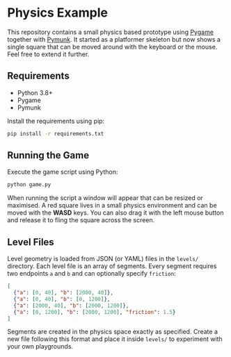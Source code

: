# Physics Example

This repository contains a small physics based prototype using
[Pygame](https://www.pygame.org/) together with
[Pymunk](http://www.pymunk.org/). It started as a platformer skeleton but now
shows a single square that can be moved around with the keyboard or the mouse.
Feel free to extend it further.

## Requirements

- Python 3.8+
- Pygame
- Pymunk

Install the requirements using pip:

```bash
pip install -r requirements.txt
```

## Running the Game

Execute the game script using Python:

```bash
python game.py
```

When running the script a window will appear that can be resized or maximised.
A red square lives in a small physics environment and can be moved with the
**WASD** keys. You can also drag it with the left mouse button and release it to
fling the square across the screen.

## Level Files

Level geometry is loaded from JSON (or YAML) files in the `levels/` directory.
Each level file is an array of segments. Every segment requires two endpoints
`a` and `b` and can optionally specify `friction`:

```json
[
  {"a": [0, 40], "b": [2000, 40]},
  {"a": [0, 40], "b": [0, 1200]},
  {"a": [2000, 40], "b": [2000, 1200]},
  {"a": [0, 1200], "b": [2000, 1200], "friction": 1.5}
]
```

Segments are created in the physics space exactly as specified. Create a new
file following this format and place it inside `levels/` to experiment with your
own playgrounds.
